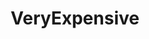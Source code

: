---
title: VeryExpensive
crosslinks:
- livven
- unexpectedhogwarts
- autotldr
- IAmA
- ProductPorn
- DesignPorn
---